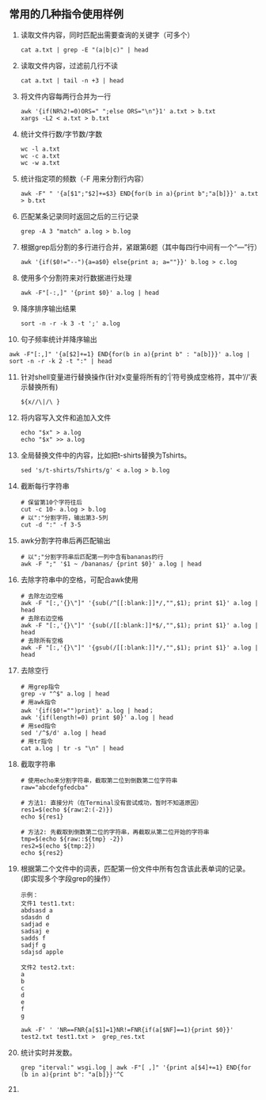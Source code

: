 ## 常用的几种指令使用样例

1. 读取文件内容，同时匹配出需要查询的关键字（可多个）

   ```shell
   cat a.txt | grep -E "(a|b|c)" | head
   ```

2. 读取文件内容，过滤前几行不读

   ```shell
   cat a.txt | tail -n +3 | head
   ```

3. 将文件内容每两行合并为一行

   ```shell
   awk '{if(NR%2!=0)ORS=" ";else ORS="\n"}1' a.txt > b.txt
   xargs -L2 < a.txt > b.txt
   ```

4. 统计文件行数/字节数/字数

   ```shell
   wc -l a.txt
   wc -c a.txt
   wc -w a.txt
   ```

5. 统计指定项的频数（-F 用来分割行内容）

   ```shell
   awk -F" " '{a[$1";"$2]+=$3} END{for(b in a){print b";"a[b]}}' a.txt > b.txt
   ```

6. 匹配某条记录同时返回之后的三行记录

   ```shell
   grep -A 3 "match" a.log > b.log
   ```

7. 根据grep后分割的多行进行合并，紧跟第6题（其中每四行中间有一个“—”行）

   ```shell
   awk '{if($0!="--"){a=a$0} else{print a; a=""}}' b.log > c.log
   ```

8. 使用多个分割符来对行数据进行处理

   ```shell
   awk -F"[-:,]" '{print $0}' a.log | head
   ```

9. 降序排序输出结果

   ```shell
   sort -n -r -k 3 -t ';' a.log
   ```

10. 句子频率统计并降序输出

  ```shell
  awk -F"[:,]" '{a[$2]+=1} END{for(b in a){print b" : "a[b]}}' a.log | sort -n -r -k 2 -t ":" | head
  ```

11. 针对shell变量进行替换操作(针对x变量将所有的‘|’符号换成空格符，其中‘//’表示替换所有)

    ```shell
    ${x//\|/\ }
    ```

12. 将内容写入文件和追加入文件

    ```shell
    echo "$x" > a.log
    echo "$x" >> a.log
    ```

13. 全局替换文件中的内容，比如把t-shirts替换为Tshirts。

    ```shell
    sed 's/t-shirts/Tshirts/g' < a.log > b.log
    ```

14. 截断每行字符串

    ```shell
    # 保留第10个字符往后
    cut -c 10- a.log > b.log
    # 以":"分割字符，输出第3-5列
    cut -d ":" -f 3-5
    ```

15. awk分割字符串后再匹配输出

    ```shell
    # 以";"分割字符串后匹配第一列中含有bananas的行
    awk -F ";" '$1 ~ /bananas/ {print $0}' a.log | head
    ```

16. 去除字符串中的空格，可配合awk使用

    ```shell
    # 去除左边空格
    awk -F "[:,'{}\"]" '{sub(/^[[:blank:]]*/,"",$1); print $1}' a.log | head
    # 去除右边空格
    awk -F "[:,'{}\"]" '{sub(/[[:blank:]]*$/,"",$1); print $1}' a.log | head
    # 去除所有空格
    awk -F "[:,'{}\"]" '{gsub(/[[:blank:]]*/,"",$1); print $1}' a.log | head
    ```

17. 去除空行

    ```shell
    # 用grep指令
    grep -v "^$" a.log | head
    # 用awk指令
    awk '{if($0!="")print}' a.log | head；
    awk '{if(length!=0) print $0}' a.log | head
    # 用sed指令
    sed '/^$/d' a.log | head
    # 用tr指令
    cat a.log | tr -s "\n" | head
    ```

18. 截取字符串

    ```shell
    # 使用echo来分割字符串，截取第二位到倒数第二位字符串
    raw="abcdefgfedcba"
    
    # 方法1: 直接分片（在Terminal没有尝试成功，暂时不知道原因）
    res1=$(echo ${raw:2:(-2)})
    echo ${res1}
    
    # 方法2: 先截取到倒数第二位的字符串，再截取从第二位开始的字符串
    tmp=$(echo ${raw::${tmp} -2})
    res2=$(echo ${tmp:2})
    echo ${res2}
    ```

19. 根据第二个文件中的词表，匹配第一份文件中所有包含该此表单词的记录。(即实现多个字段grep的操作）

    ```shell
    示例：
    文件1 test1.txt:
    abdsasd a
    sdasdn d
    sadjad e
    sadsaj e
    sadds f
    sadjf g
    sdajsd apple
    
    文件2 test2.txt:
    a
    b
    c
    d
    e
    f
    g
    
    awk -F' ' 'NR==FNR{a[$1]=1}NR!=FNR{if(a[$NF]==1){print $0}}' test2.txt test1.txt >  grep_res.txt
    ```

20. 统计实时并发数。

    ```shell
    grep "iterval:" wsgi.log | awk -F"[ ,]" '{print a[$4]+=1} END{for (b in a){print b": "a[b]}}'^C
    ```

21. 
